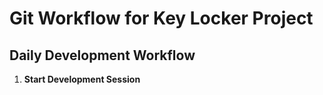# Git Workflow for Key Locker Project

## Daily Development Workflow

1. **Start Development Session**
